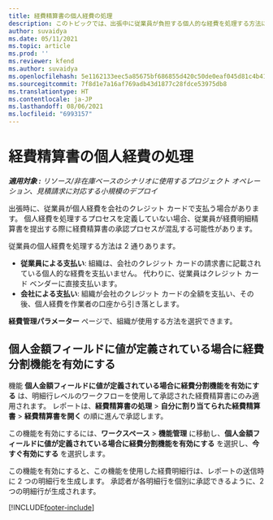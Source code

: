 ```yaml
---
title: 経費精算書の個人経費の処理
description: このトピックでは、出張中に従業員が負担する個人的な経費を処理する方法に関する情報を説明します。
author: suvaidya
ms.date: 05/11/2021
ms.topic: article
ms.prod: ''
ms.reviewer: kfend
ms.author: suvaidya
ms.openlocfilehash: 5e1162133eec5a85675bf686855d420c50de0eaf045d81c4b417b6fe66ee19fe
ms.sourcegitcommit: 7f8d1e7a16af769adb43d1877c28fdce53975db8
ms.translationtype: HT
ms.contentlocale: ja-JP
ms.lasthandoff: 08/06/2021
ms.locfileid: "6993157"
---
```

# <a name="work-with-personal-expenses-on-an-expense-report"></a>経費精算書の個人経費の処理

_**適用対象 :** リソース/非在庫ベースのシナリオに使用するプロジェクト オペレーション、見積請求に対応する小規模のデプロイ_

出張時に、従業員が個人経費を会社のクレジット カードで支払う場合があります。 個人経費を処理するプロセスを定義していない場合、従業員が経費明細精算書を提出する際に経費精算書の承認プロセスが混乱する可能性があります。

従業員の個人経費を処理する方法は 2 通りあります。

  - **従業員による支払い**: 組織は、会社のクレジット カードの請求書に記載されている個人的な経費を支払いません。 代わりに、従業員はクレジット カード ベンダーに直接支払います。 
  - **会社による支払い**: 組織が会社のクレジット カードの全額を支払い、その後、個人経費を作業者の口座から引き落とします。

**経費管理パラメーター** ページで、組織が使用する方法を選択できます。


## <a name="enable-split-expense-function-when-personal-amount-field-has-value-defined"></a>個人金額フィールドに値が定義されている場合に経費分割機能を有効にする

機能 **個人金額フィールドに値が定義されている場合に経費分割機能を有効にする** は、明細行レベルのワークフローを使用して承認された経費精算書にのみ適用されます。 レポートは、**経費精算書の処理** > **自分に割り当てられた経費精算書** > **経費精算書を開く** の順に進んで承認します。 

この機能を有効にするには、**ワークスペース** > **機能管理** に移動し、**個人金額フィールドに値が定義されている場合に経費分割機能を有効にする** を選択し、**今すぐ有効にする** を選択します。 

この機能を有効にすると、この機能を使用した経費明細行は、レポートの送信時に 2 つの明細行を生成します。 承認者が各明細行を個別に承認できるように、2 つの明細行が生成されます。


[!INCLUDE[footer-include](../includes/footer-banner.md)]
